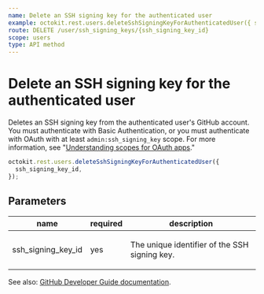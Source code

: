```yaml
---
name: Delete an SSH signing key for the authenticated user
example: octokit.rest.users.deleteSshSigningKeyForAuthenticatedUser({ ssh_signing_key_id })
route: DELETE /user/ssh_signing_keys/{ssh_signing_key_id}
scope: users
type: API method
---
```


# Delete an SSH signing key for the authenticated user

Deletes an SSH signing key from the authenticated user's GitHub account. You must authenticate with Basic Authentication, or you must authenticate with OAuth with at least `admin:ssh_signing_key` scope. For more information, see "[Understanding scopes for OAuth apps](https://docs.github.com/apps/building-oauth-apps/understanding-scopes-for-oauth-apps/)."

```js
octokit.rest.users.deleteSshSigningKeyForAuthenticatedUser({
  ssh_signing_key_id,
});
```

## Parameters

<table>
  <thead>
    <tr>
      <th>name</th>
      <th>required</th>
      <th>description</th>
    </tr>
  </thead>
  <tbody>
    <tr><td>ssh_signing_key_id</td><td>yes</td><td>

The unique identifier of the SSH signing key.

</td></tr>
  </tbody>
</table>

See also: [GitHub Developer Guide documentation](https://docs.github.com/rest/reference/users#delete-a-ssh-signing-key-for-the-authenticated-user).
